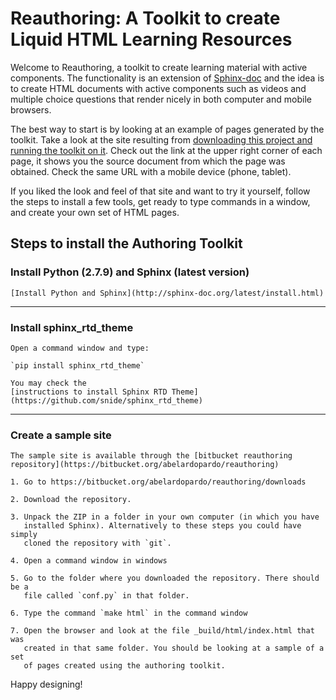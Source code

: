 # Reauthoring: A Toolkit to create Liquid HTML Learning Resources

Welcome to Reauthoring, a toolkit to create learning material with active
components. The functionality is an extension of
[Sphinx-doc](http://sphinx-doc.org) and the idea is to create HTML documents
with active components such as videos and multiple choice questions that render
nicely in both computer and mobile browsers.

The best way to start is by looking at an example of pages generated by the
toolkit. Take a look at the site resulting from
[downloading this project and running the toolkit on it](http://abelardopardo.com/Reauthoring). Check
out the link at the upper right corner of each page, it shows you the source
document from which the page was obtained. Check the same URL with a mobile
device (phone, tablet).

If you liked the look and feel of that site and want to try it yourself, follow
the steps to install a few tools, get ready to type commands in a window, and
create your own set of HTML pages.

## Steps to install the Authoring Toolkit


### Install Python (2.7.9) and Sphinx (latest version)

	[Install Python and Sphinx](http://sphinx-doc.org/latest/install.html)

---
 
### Install sphinx_rtd_theme

	Open a command window and type:

	`pip install sphinx_rtd_theme`

	You may check the
    [instructions to install Sphinx RTD Theme](https://github.com/snide/sphinx_rtd_theme)

---

### Create a sample site

	The sample site is available through the [bitbucket reauthoring repository](https://bitbucket.org/abelardopardo/reauthoring)

	1. Go to https://bitbucket.org/abelardopardo/reauthoring/downloads
  
	2. Download the repository. 
  
	3. Unpack the ZIP in a folder in your own computer (in which you have
       installed Sphinx). Alternatively to these steps you could have simply
       cloned the repository with `git`.
    
	4. Open a command window in windows
  
    5. Go to the folder where you downloaded the repository. There should be a
       file called `conf.py` in that folder.
       
    6. Type the command `make html` in the command window
	   
	7. Open the browser and look at the file _build/html/index.html that was
       created in that same folder. You should be looking at a sample of a set
       of pages created using the authoring toolkit.

Happy designing!
